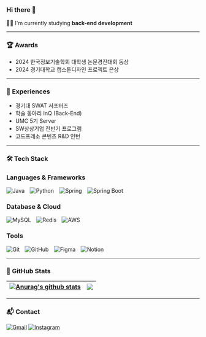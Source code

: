 ### Hi there 👋
👨‍💻 I'm currently studying **back-end development**

---

### 🏆 Awards
- 2024 한국정보기술학회 대학생 논문경진대회 동상  
- 2024 경기대학교 캡스톤디자인 프로젝트 은상

---

### 🎈 Experiences
- 경기대 SWAT 서포터즈  
- 학술 동아리 InQ (Back-End)  
- UMC 5기 Server  
- SW상상기업 전반기 프로그램  
- 코드프레소 콘텐츠 R&D 인턴

---
### 🛠️ Tech Stack
<div>
  <div>
    <h3>Languages & Frameworks</h3>
    <div>
      <img src="https://img.shields.io/badge/Java-007396?style=for-the-badge&logo=java&logoColor=white" alt="Java" style="margin-right: 10px;">
      <img src="https://img.shields.io/badge/Python-3776AB?style=for-the-badge&logo=python&logoColor=white" alt="Python" style="margin-right: 10px;">
      <img src="https://img.shields.io/badge/Spring-6DB33F?style=for-the-badge&logo=spring&logoColor=white" alt="Spring" style="margin-right: 10px;">
      <img src="https://img.shields.io/badge/SpringBoot-6DB33F?style=for-the-badge&logo=spring-boot&logoColor=white" alt="Spring Boot">
    </div>
  </div>

  <div>
    <h3>Database & Cloud</h3>
    <div>
      <img src="https://img.shields.io/badge/MySQL-4479A1?style=for-the-badge&logo=mysql&logoColor=white" alt="MySQL" style="margin-right: 10px;">
      <img src="https://img.shields.io/badge/Redis-DC382D?style=for-the-badge&logo=redis&logoColor=white" alt="Redis" style="margin-right: 10px;">
      <img src="https://img.shields.io/badge/AWS-232F3E?style=for-the-badge&logo=amazon-aws&logoColor=white" alt="AWS">
    </div>
  </div>

  <div>
    <h3>Tools</h3>
    <div>
      <img src="https://img.shields.io/badge/Git-F05032?style=for-the-badge&logo=git&logoColor=white" alt="Git" style="margin-right: 10px;">
      <img src="https://img.shields.io/badge/GitHub-181717?style=for-the-badge&logo=github&logoColor=white" alt="GitHub" style="margin-right: 10px;">
      <img src="https://img.shields.io/badge/Figma-F24E1E?style=for-the-badge&logo=figma&logoColor=white" alt="Figma" style="margin-right: 10px;">
      <img src="https://img.shields.io/badge/Notion-000000?style=for-the-badge&logo=notion&logoColor=white" alt="Notion">
    </div>
  </div>
</div>

---

### 🌱 GitHub Stats

  
| <a href="https://github.com/anuraghazra/github-readme-stats"><img align="center" src="https://github-readme-stats.vercel.app/api?username=sye1101&show_icons=true&include_all_commits=true&theme=tokyonight&hide_border=true" alt="Anurag's github stats" /></a> | <a href="https://github.com/anuraghazra/github-readme-stats"><img align="center" src="https://github-readme-stats.vercel.app/api/top-langs/?username=sye1101&layout=compact&theme=tokyonight&hide_border=true" /></a> |
| ------------- | ------------- |

---

### 📬 Contact

[![Gmail](https://img.shields.io/badge/Gmail-D14836?style=for-the-badge&logo=gmail&logoColor=white)](mailto:shinye1101@gmail.com)
[![Instagram](https://img.shields.io/badge/Instagram-E4405F?style=for-the-badge&logo=instagram&logoColor=white)](https://instagram.com/ye_eun_1101)
